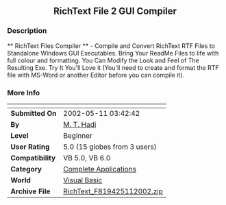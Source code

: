 ﻿<div align="center">

## RichText File 2 GUI Compiler


</div>

### Description

** RichText Files Compiler ** - Compile and Convert RichText RTF Files to Standalone Windows GUI Executables. Bring Your ReadMe Files to life with full colour and formatting. You Can Modify the Look and Feel of The Resulting Exe. Try It You'll Love it (You'll need to create and format the RTF file with MS-Word or another Editor before you can compile it).
 
### More Info
 


<span>             |<span>
---                |---
**Submitted On**   |2002-05-11 03:42:42
**By**             |[M\. T\. Hadi](https://github.com/Planet-Source-Code/PSCIndex/blob/master/ByAuthor/m-t-hadi.md)
**Level**          |Beginner
**User Rating**    |5.0 (15 globes from 3 users)
**Compatibility**  |VB 5\.0, VB 6\.0
**Category**       |[Complete Applications](https://github.com/Planet-Source-Code/PSCIndex/blob/master/ByCategory/complete-applications__1-27.md)
**World**          |[Visual Basic](https://github.com/Planet-Source-Code/PSCIndex/blob/master/ByWorld/visual-basic.md)
**Archive File**   |[RichText\_F819425112002\.zip](https://github.com/Planet-Source-Code/m-t-hadi-richtext-file-2-gui-compiler__1-34674/archive/master.zip)








